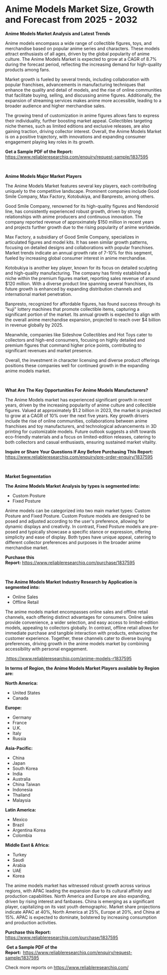 <p><h1>Anime Models Market Size, Growth and Forecast from 2025 - 2032</h1></p><p><strong>Anime Models Market Analysis and Latest Trends</strong></p>
<p><p>Anime models encompass a wide range of collectible figures, toys, and merchandise based on popular anime series and characters. These models attract enthusiasts of all ages, driven by the global popularity of anime culture. The Anime Models Market is expected to grow at a CAGR of 8.7% during the forecast period, reflecting the increasing demand for high-quality products among fans.</p><p>Market growth is fueled by several trends, including collaboration with popular franchises, advancements in manufacturing techniques that enhance the quality and detail of models, and the rise of online communities that facilitate buying, selling, and discussing anime figures. Additionally, the expansion of streaming services makes anime more accessible, leading to a broader audience and higher merchandise sales.</p><p>The growing trend of customization in anime figures allows fans to express their individuality, further boosting market appeal. Collectibles targeting niche themes, such as limited editions and exclusive releases, are also gaining traction, driving collector interest. Overall, the Anime Models Market is on a positive trajectory, with innovations and expanding consumer engagement playing key roles in its growth.</p></p>
<p><strong>Get a Sample PDF of the Report:&nbsp;</strong> <a href="https://www.reliableresearchiq.com/enquiry/request-sample/1837595?utm_campaign=123&utm_medium=2&utm_source=Github&utm_content=ia&utm_term=09022025&utm_id=anime-models">https://www.reliableresearchiq.com/enquiry/request-sample/1837595</a></p>
<p>&nbsp;</p>
<p><strong>Anime Models Major Market Players</strong></p>
<p><p>The Anime Models Market features several key players, each contributing uniquely to the competitive landscape. Prominent companies include Good Smile Company, Max Factory, Kotobukiya, and Banpresto, among others. </p><p>Good Smile Company, renowned for its high-quality figures and Nendoroid line, has consistently experienced robust growth, driven by strong relationships with anime producers and continuous innovation. The company reported revenue of approximately $150 million in recent years and projects further growth due to the rising popularity of anime worldwide.</p><p>Max Factory, a subsidiary of Good Smile Company, specializes in articulated figures and model kits. It has seen similar growth patterns, focusing on detailed designs and collaborations with popular franchises. Market trends indicate an annual growth rate of 7-10% for this segment, fueled by increasing global consumer interest in anime merchandise.</p><p>Kotobukiya is another key player, known for its focus on detailed sculpting and high-quality manufacturing. The company has firmly established a niche within the premium figures market, reporting sales revenue of around $120 million. With a diverse product line spanning several franchises, its future growth is enhanced by expanding distribution channels and international market penetration.</p><p>Banpresto, recognized for affordable figures, has found success through its "kuji" lottery machines that promote collectible items, capturing a significant portion of the market. Its annual growth is expected to align with the overall anime merchandise expansion, projected to reach over $4 billion in revenue globally by 2025.</p><p>Meanwhile, companies like Sideshow Collectibles and Hot Toys cater to collectors and high-end consumers, focusing on highly detailed and premium figures that command higher price points, contributing to significant revenues and market presence.</p><p>Overall, the investment in character licensing and diverse product offerings positions these companies well for continued growth in the expanding anime models market.</p></p>
<p>&nbsp;</p>
<p><strong>What Are The Key Opportunities For Anime Models Manufacturers?</strong></p>
<p><p>The Anime Models market has experienced significant growth in recent years, driven by the increasing popularity of anime culture and collectible figures. Valued at approximately $1.2 billion in 2023, the market is projected to grow at a CAGR of 10% over the next five years. Key growth drivers include the rise of online communities, collaborations between anime franchises and toy manufacturers, and technological advancements in 3D printing for customizable models. Future outlook suggests a shift towards eco-friendly materials and a focus on limited-edition releases, catering to both collectors and casual enthusiasts, ensuring sustained market vitality.</p></p>
<p><strong>Inquire or Share Your Questions If Any Before Purchasing This Report:</strong> <a href="https://www.reliableresearchiq.com/enquiry/pre-order-enquiry/1837595?utm_campaign=123&utm_medium=2&utm_source=Github&utm_content=ia&utm_term=09022025&utm_id=anime-models">https://www.reliableresearchiq.com/enquiry/pre-order-enquiry/1837595</a></p>
<p>&nbsp;</p>
<p><strong>Market Segmentation</strong></p>
<p><strong>The Anime Models Market Analysis by types is segmented into:</strong></p>
<p><ul><li>Custom Posture</li><li>Fixed Posture</li></ul></p>
<p><p>Anime models can be categorized into two main market types: Custom Posture and Fixed Posture. Custom Posture models are designed to be posed and adjusted according to the user's preference, allowing for dynamic displays and creativity. In contrast, Fixed Posture models are pre-posed and typically showcase a specific stance or expression, offering simplicity and ease of display. Both types have unique appeal, catering to different collector preferences and purposes in the broader anime merchandise market.</p></p>
<p><strong>Purchase this Report:&nbsp;</strong><a href="https://www.reliableresearchiq.com/purchase/1837595?utm_campaign=123&utm_medium=2&utm_source=Github&utm_content=ia&utm_term=09022025&utm_id=anime-models">https://www.reliableresearchiq.com/purchase/1837595</a></p>
<p>&nbsp;</p>
<p><strong>The Anime Models Market Industry Research by Application is segmented into:</strong></p>
<p><ul><li>Online Sales</li><li>Offline Retail</li></ul></p>
<p><p>The anime models market encompasses online sales and offline retail channels, each offering distinct advantages for consumers. Online sales provide convenience, a wider selection, and easy access to limited-edition models, appealing to collectors globally. In contrast, offline retail allows for immediate purchase and tangible interaction with products, enhancing the customer experience. Together, these channels cater to diverse buying preferences, driving growth in the anime models market by combining accessibility with personal engagement.</p></p>
<p><a href="https://www.reliableresearchiq.com/anime-models-r1837595?utm_campaign=123&utm_medium=2&utm_source=Github&utm_content=ia&utm_term=09022025&utm_id=anime-models">&nbsp;https://www.reliableresearchiq.com/anime-models-r1837595</a></p>
<p><strong>In terms of Region, the Anime Models Market Players available by Region are:</strong></p>
<p>
    <p> <strong> North America: </strong>
        <ul>
            <li>United States</li>
            <li>Canada</li>
        </ul>
        </p> 
    <p> <strong> Europe: </strong>
        <ul>
            <li>Germany</li>
            <li>France</li>
            <li>U.K.</li>
            <li>Italy</li>
            <li>Russia</li>
        </ul>
        </p> 
    <p> <strong> Asia-Pacific: </strong>
        <ul>
            <li>China</li>
            <li>Japan</li>
            <li>South Korea</li>
            <li>India</li>
            <li>Australia</li>
            <li>China Taiwan</li>
            <li>Indonesia</li>
            <li>Thailand</li>
            <li>Malaysia</li>
        </ul>
        </p> 
    <p> <strong> Latin America: </strong>
        <ul>
            <li>Mexico</li>
            <li>Brazil</li>
            <li>Argentina Korea</li>
            <li>Colombia</li>
        </ul>
        </p> 
    <p> <strong> Middle East & Africa: </strong>
        <ul>
            <li>Turkey</li>
            <li>Saudi</li>
            <li>Arabia</li>
            <li>UAE</li>
            <li>Korea</li>
        </ul>
    </p>
    </p>
<p><p>The anime models market has witnessed robust growth across various regions, with APAC leading the expansion due to its cultural affinity and production capabilities. North America and Europe are also expanding, driven by rising interest and fanbases. China is emerging as a significant player, capitalizing on its vast youth demographic. Market share projections indicate APAC at 40%, North America at 25%, Europe at 20%, and China at 15%. APAC is expected to dominate, bolstered by increasing consumption and production activities.</p></p>
<p><strong>Purchase this Report: </strong><a href="https://www.reliableresearchiq.com/purchase/1837595?utm_campaign=123&utm_medium=2&utm_source=Github&utm_content=ia&utm_term=09022025&utm_id=anime-models">https://www.reliableresearchiq.com/purchase/1837595</a></p>
<p>&nbsp;<strong>Get a Sample PDF of the Report:&nbsp;&nbsp;</strong><a href="https://www.reliableresearchiq.com/enquiry/request-sample/1837595?utm_campaign=123&utm_medium=2&utm_source=Github&utm_content=ia&utm_term=09022025&utm_id=anime-models">https://www.reliableresearchiq.com/enquiry/request-sample/1837595</a></p>
<p><strong></strong></p>
<p>Check more reports on <a href="https://www.reliableresearchiq.com/?utm_campaign=123&utm_medium=2&utm_source=Github&utm_content=ia&utm_term=09022025&utm_id=anime-models">https://www.reliableresearchiq.com/</a></p>